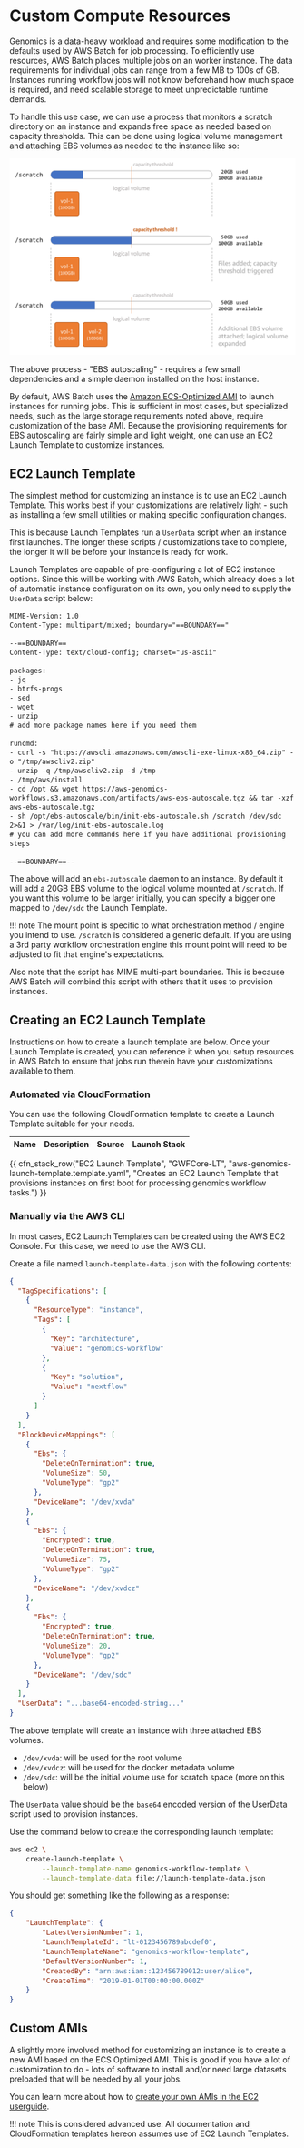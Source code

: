 # Custom Compute Resources

Genomics is a data-heavy workload and requires some modification to the defaults
used by AWS Batch for job processing.  To efficiently use resources, AWS Batch places multiple jobs on an worker instance.  The data requirements for individual jobs can range from a few MB to 100s of GB.  Instances running workflow jobs will not know beforehand how much space is required, and need scalable storage to meet unpredictable runtime demands.

To handle this use case, we can use a process that monitors a scratch directory on an instance and expands free space as needed based on capacity thresholds. This can be done using logical volume management and attaching EBS volumes as needed to the instance like so:

![Autoscaling EBS storage](images/ebs-autoscale.png)

The above process - "EBS autoscaling" - requires a few small dependencies and a simple daemon installed on the host instance.

By default, AWS Batch uses the [Amazon ECS-Optimized AMI](https://docs.aws.amazon.com/AmazonECS/latest/developerguide/ecs-optimized_AMI.html)
to launch instances for running jobs.  This is sufficient in most cases, but specialized needs, such as the large storage requirements noted above, require customization of the base AMI.  Because the provisioning requirements for EBS autoscaling are fairly simple and light weight, one can use an EC2 Launch Template to customize instances.

## EC2 Launch Template

The simplest method for customizing an instance is to use an EC2 Launch Template.
This works best if your customizations are relatively light - such as installing
a few small utilities or making specific configuration changes.

This is because Launch Templates run a `UserData` script when an instance first launches.
The longer these scripts / customizations take to complete, the longer it will
be before your instance is ready for work.

Launch Templates are capable of pre-configuring a lot of EC2 instance options.
Since this will be working with AWS Batch, which already does a lot of automatic
instance configuration on its own, you only need to supply the `UserData`
script below:

```text
MIME-Version: 1.0
Content-Type: multipart/mixed; boundary="==BOUNDARY=="

--==BOUNDARY==
Content-Type: text/cloud-config; charset="us-ascii"

packages:
- jq
- btrfs-progs
- sed
- wget
- unzip
# add more package names here if you need them

runcmd:
- curl -s "https://awscli.amazonaws.com/awscli-exe-linux-x86_64.zip" -o "/tmp/awscliv2.zip"
- unzip -q /tmp/awscliv2.zip -d /tmp
- /tmp/aws/install
- cd /opt && wget https://aws-genomics-workflows.s3.amazonaws.com/artifacts/aws-ebs-autoscale.tgz && tar -xzf aws-ebs-autoscale.tgz
- sh /opt/ebs-autoscale/bin/init-ebs-autoscale.sh /scratch /dev/sdc  2>&1 > /var/log/init-ebs-autoscale.log
# you can add more commands here if you have additional provisioning steps

--==BOUNDARY==--
```

The above will add an `ebs-autoscale` daemon to an instance.  By default it will
add a 20GB EBS volume to the logical volume mounted at `/scratch`.
If you want this volume to be larger initially, you can specify a bigger one
mapped to `/dev/sdc`  the Launch Template.

!!! note
    The mount point is specific to what orchestration method / engine you intend to use.  `/scratch` is considered a generic default.  If you are using a 3rd party workflow orchestration engine this mount point will need to be adjusted to fit that engine's expectations.

Also note that the script has MIME multi-part boundaries.  This is because AWS Batch will combind this script with others that it uses to provision instances.

## Creating an EC2 Launch Template

Instructions on how to create a launch template are below.  Once your Launch Template is created, you can reference it when you setup resources in AWS Batch to ensure that jobs run therein have your customizations available
to them.

### Automated via CloudFormation

You can use the following CloudFormation template to create a Launch Template
suitable for your needs.

| Name | Description | Source | Launch Stack |
| -- | -- | :--: | :--: |
{{ cfn_stack_row("EC2 Launch Template", "GWFCore-LT", "aws-genomics-launch-template.template.yaml", "Creates an EC2 Launch Template that provisions instances on first boot for processing genomics workflow tasks.") }}

### Manually via the AWS CLI

In most cases, EC2 Launch Templates can be created using the AWS EC2 Console.
For this case, we need to use the AWS CLI.

Create a file named `launch-template-data.json` with the following contents:

```json
{
  "TagSpecifications": [
    {
      "ResourceType": "instance",
      "Tags": [
        {
          "Key": "architecture",
          "Value": "genomics-workflow"
        },
        {
          "Key": "solution",
          "Value": "nextflow"
        }
      ]
    }
  ],
  "BlockDeviceMappings": [
    {
      "Ebs": {
        "DeleteOnTermination": true,
        "VolumeSize": 50,
        "VolumeType": "gp2"
      },
      "DeviceName": "/dev/xvda"
    },
    {
      "Ebs": {
        "Encrypted": true,
        "DeleteOnTermination": true,
        "VolumeSize": 75,
        "VolumeType": "gp2"
      },
      "DeviceName": "/dev/xvdcz"
    },
    {
      "Ebs": {
        "Encrypted": true,
        "DeleteOnTermination": true,
        "VolumeSize": 20,
        "VolumeType": "gp2"
      },
      "DeviceName": "/dev/sdc"
    }
  ],
  "UserData": "...base64-encoded-string..."
}
```

The above template will create an instance with three attached EBS volumes.

* `/dev/xvda`: will be used for the root volume
* `/dev/xvdcz`: will be used for the docker metadata volume
* `/dev/sdc`: will be the initial volume use for scratch space (more on this below)

The `UserData` value should be the `base64` encoded version of the UserData script used to provision instances.

Use the command below to create the corresponding launch template:

```bash
aws ec2 \
    create-launch-template \
        --launch-template-name genomics-workflow-template \
        --launch-template-data file://launch-template-data.json
```

You should get something like the following as a response:

```json
{
    "LaunchTemplate": {
        "LatestVersionNumber": 1,
        "LaunchTemplateId": "lt-0123456789abcdef0",
        "LaunchTemplateName": "genomics-workflow-template",
        "DefaultVersionNumber": 1,
        "CreatedBy": "arn:aws:iam::123456789012:user/alice",
        "CreateTime": "2019-01-01T00:00:00.000Z"
    }
}
```

## Custom AMIs

A slightly more involved method for customizing an instance is
to create a new AMI based on the ECS Optimized AMI.  This is good if you have
a lot of customization to do - lots of software to install and/or need large
datasets preloaded that will be needed by all your jobs.

You can learn more about how to [create your own AMIs in the EC2 userguide](https://docs.aws.amazon.com/AWSEC2/latest/UserGuide/AMIs.html).

!!! note
    This is considered advanced use.  All documentation and CloudFormation templates hereon assumes use of EC2 Launch Templates.
